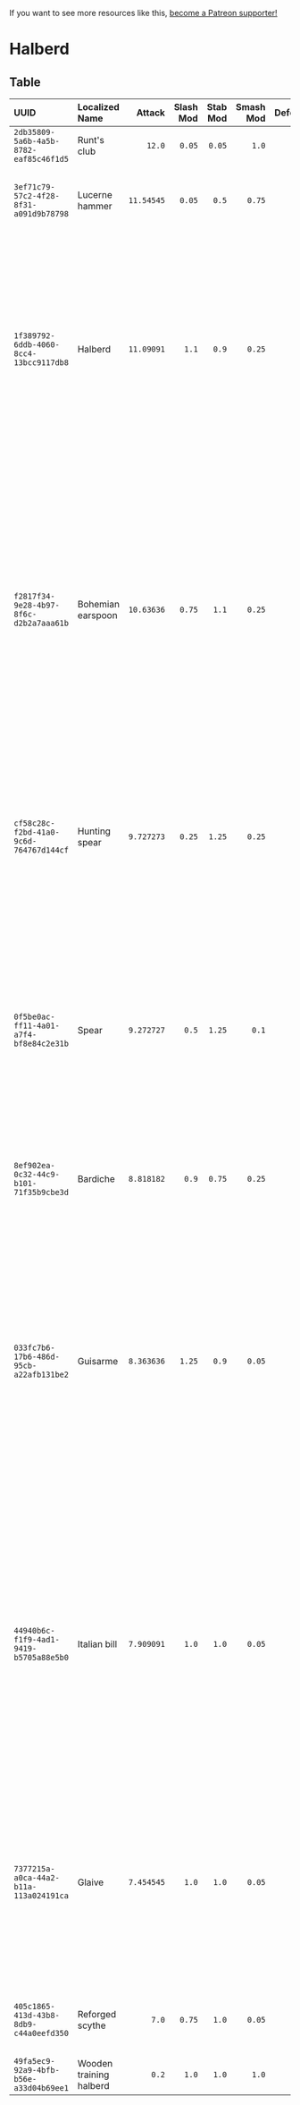 <!-- TITLE: Halberd -->

If you want to see more resources like this, [become a Patreon supporter!](https://www.patreon.com/fireundubh) 

# Halberd
## Table

UUID | Localized Name | Attack | Slash Mod | Stab Mod | Smash Mod | Defense | Str Req | Agi Req | Location
:--- | :--- | ---: | ---: | ---: | ---: | ---: | ---: | ---: | :---
`2db35809-5a6b-4a5b-8782-eaf85c46f1d5` | Runt's club | `12.0` | `0.05` | `0.05` | `1.0` | `8.0` | `16.0` | `0.0` | Looted from Bandit at Pribislavitz
`3ef71c79-57c2-4f28-8f31-a091d9b78798` | Lucerne hammer | `11.54545` | `0.05` | `0.5` | `0.75` | `8.0` | `15.0` | `0.0` | Looted from Bandit (random event)<br>Looted from Guard (random event)<br>Looted from Soldier at the Conquest of Kuttenberg
`1f389792-6ddb-4060-8cc4-13bcc9117db8` | Halberd | `11.09091` | `1.1` | `0.9` | `0.25` | `8.0` | `14.0` | `0.0` | Looted from Bandit (`reinforcements_bandit20`)<br>Looted from Bandit (`reinforcements_bandit9`)<br>Looted from Guard (`bernardSoldier_8`)<br>Looted from Guard (random event)<br>Looted from Guard at Rattay<br>Looted from Guard at Samopesh<br>Looted from Soldier (Siege)<br>Looted from Soldier (`barbican_soldier6`)<br>Looted from Soldier at Vranik<br>Looted from Soldier at the Battle of Pribislavitz
`f2817f34-9e28-4b97-8f6c-d2b2a7aaa61b` | Bohemian earspoon | `10.63636` | `0.75` | `1.1` | `0.25` | `8.0` | `13.0` | `0.0` | Looted from Bandit (random event)<br>Looted from Bandit at Vranik<br>Looted from Bandit at the Battle of Pribislavitz<br>Looted from Cuman (random event)<br>Looted from Guard (`bernardSoldier_7`)<br>Looted from Guard (random event)<br>Looted from Guard at Rattay<br>Looted from Guard at Sassau<br>Looted from Guard at Uzhitz<br>Looted from Soldier (Siege)<br>Looted from Soldier at Vranik<br>Looted from Soldier at the Battle of Pribislavitz<br>Looted from Soldier at the Conquest of Kuttenberg
`cf58c28c-f2bd-41a0-9c6d-764767d144cf` | Hunting spear | `9.727273` | `0.25` | `1.25` | `0.25` | `8.0` | `11.0` | `0.0` | Looted from Bandit at Vranik<br>Looted from Bandit at the Battle of Pribislavitz<br>Looted from Guard at Merhojed<br>Looted from Guard at Talmberk<br>Looted from Soldier at Vranik<br>Looted from Soldier at the Battle of Pribislavitz<br>Looted from Soldier at the Conquest of Kuttenberg
`0f5be0ac-ff11-4a01-a7f4-bf8e84c2e31b` | Spear | `9.272727` | `0.5` | `1.25` | `0.1` | `7.0` | `9.0` | `0.0` | Looted from Bandit (random event)<br>Looted from Bandit at Vranik<br>Looted from Bandit at the Battle of Pribislavitz<br>Looted from Cuman (random event)<br>Looted from Guard (random event)<br>Looted from Guard at Neuhof<br>Looted from Guard at Rattay<br>Looted from Guard at Uzhitz<br>Looted from Soldier at Vranik<br>Looted from Soldier at the Battle of Pribislavitz
`8ef902ea-0c32-44c9-b101-71f35b9cbe3d` | Bardiche | `8.818182` | `0.9` | `0.75` | `0.25` | `7.0` | `8.0` | `0.0` | Looted from Bandit at Pribislavitz<br>Looted from Bandit at Vranik<br>Looted from Soldier at Vranik
`033fc7b6-17b6-486d-95cb-a22afb131be2` | Guisarme | `8.363636` | `1.25` | `0.9` | `0.05` | `6.0` | `7.0` | `0.0` | Looted from Bandit (`barbican_bandit9`)<br>Looted from Bandit (`defence_bandit10`)<br>Looted from Bandit (random event)<br>Looted from Bandit at Vranik<br>Looted from Cuman (random event)<br>Looted from Guard (random event)<br>Looted from Guard at Ledetchko<br>Looted from Guard at Neuhof<br>Looted from Guard at Rattay<br>Looted from Guard at Samopesh<br>Looted from Guard at Sassau<br>Looted from Soldier at the Battle of Pribislavitz<br>Looted from Soldier at the Conquest of Kuttenberg
`44940b6c-f1f9-4ad1-9419-b5705a88e5b0` | Italian bill | `7.909091` | `1.0` | `1.0` | `0.05` | `6.0` | `6.0` | `0.0` | Looted from Bandit (`reinforcements_bandit5`)<br>Looted from Bandit (random event)<br>Looted from Bandit at Vranik<br>Looted from Bandit at the Battle of Pribislavitz<br>Looted from Guard (random event)<br>Looted from Guard at Ledetchko<br>Looted from Guard at Merhojed<br>Looted from Guard at Rattay<br>Looted from Guard at Talmberk<br>Looted from Soldier at Vranik<br>Looted from Soldier at the Battle of Pribislavitz<br>Looted from Soldier at the Conquest of Kuttenberg
`7377215a-a0ca-44a2-b11a-113a024191ca` | Glaive | `7.454545` | `1.0` | `1.0` | `0.05` | `6.0` | `5.0` | `0.0` | Looted from Bandit (`reinforcements_bandit13`)<br>Looted from Bandit (`reinforcements_bandit27`)<br>Looted from Bandit (random event)<br>Looted from Bandit at Vranik<br>Looted from Cuman (random event)<br>Looted from Guard at Samopesh<br>Looted from Guard at Sassau<br>Looted from Soldier (Siege)<br>Looted from Soldier at Vranik
`405c1865-413d-43b8-8db9-c44a0eefd350` | Reforged scythe | `7.0` | `0.75` | `1.0` | `0.05` | `6.0` | `4.0` | `0.0` | Looted from Bandit (`barbican_bandit13`)<br>Looted from Bandit (random event)<br>Looted from Miner at Skalitz
`49fa5ec9-92a9-4bfb-b56e-a33d04b69ee1` | Wooden training halberd | `0.2` | `1.0` | `1.0` | `1.0` | `7.0` | `1.0` | `1.0` | 